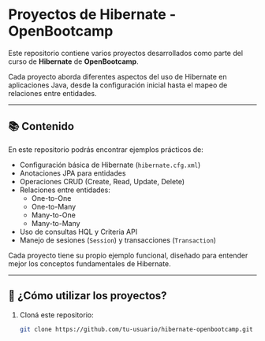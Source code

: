 # Proyectos de Hibernate - OpenBootcamp

Este repositorio contiene varios proyectos desarrollados como parte del curso de **Hibernate** de **OpenBootcamp**.

Cada proyecto aborda diferentes aspectos del uso de Hibernate en aplicaciones Java, desde la configuración inicial hasta el mapeo de relaciones entre entidades.

---

## 📚 Contenido

En este repositorio podrás encontrar ejemplos prácticos de:

- Configuración básica de Hibernate (`hibernate.cfg.xml`)
- Anotaciones JPA para entidades
- Operaciones CRUD (Create, Read, Update, Delete)
- Relaciones entre entidades:
  - One-to-One
  - One-to-Many
  - Many-to-One
  - Many-to-Many
- Uso de consultas HQL y Criteria API
- Manejo de sesiones (`Session`) y transacciones (`Transaction`)

Cada proyecto tiene su propio ejemplo funcional, diseñado para entender mejor los conceptos fundamentales de Hibernate.

---

## 🚀 ¿Cómo utilizar los proyectos?

1. Cloná este repositorio:
   ```bash
   git clone https://github.com/tu-usuario/hibernate-openbootcamp.git
